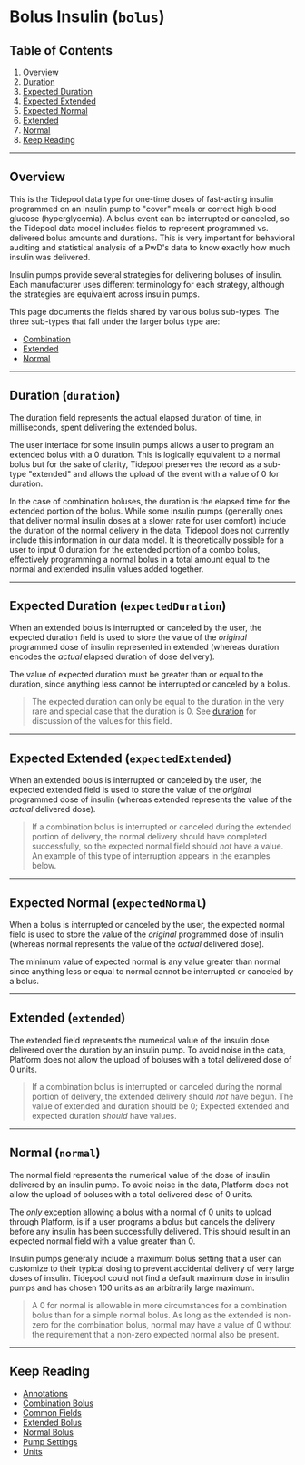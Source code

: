 # Bolus Insulin (`bolus`)

## Table of Contents

1. [Overview](#overview)
2. [Duration](#duration-duration)
3. [Expected Duration](#expected-duration-expectedduration)
4. [Expected Extended](#expected-extended-expectedextended)
5. [Expected Normal](#expected-normal-expectednormal)
6. [Extended](#extended-extended)
7. [Normal](#normal-normal)
8. [Keep Reading](#keep-reading)

---

## Overview

This is the Tidepool data type for one-time doses of fast-acting insulin programmed on an insulin pump to "cover" meals or correct high blood glucose (hyperglycemia). A bolus event can be interrupted or canceled, so the Tidepool data model includes fields to represent programmed vs. delivered bolus amounts and durations. This is very important for behavioral auditing and statistical analysis of a PwD's data to know exactly how much insulin was delivered.

Insulin pumps provide several strategies for delivering boluses of insulin. Each manufacturer uses different terminology for each strategy, although the strategies are equivalent across insulin pumps.

This page documents the fields shared by various bolus sub-types. The three sub-types that fall under the larger bolus type are:

* [Combination](./device-data/data-types/bolus/combination.md)
* [Extended](./device-data/data-types/bolus/extended.md)
* [Normal](./device-data/data-types/bolus/normal.md)
---

## Duration (`duration`)

The duration field represents the actual elapsed duration of time, in milliseconds, spent delivering the extended bolus.

The user interface for some insulin pumps allows a user to program an extended bolus with a 0 duration. This is logically equivalent to a normal bolus but for the sake of clarity, Tidepool preserves the record as a sub-type "extended" and allows the upload of the event with a value of 0 for duration.

In the case of combination boluses, the duration is the elapsed time for the extended portion of the bolus. While some insulin pumps (generally ones that deliver normal insulin doses at a slower rate for user comfort) include the duration of the normal delivery in the data, Tidepool does not currently include this information in our data model. It is theoretically possible for a user to input 0 duration for the extended portion of a combo bolus, effectively programming a normal bolus in a total amount equal to the normal and extended insulin values added together.

---

## Expected Duration (`expectedDuration`)

When an extended bolus is interrupted or canceled by the user, the expected duration field is used to store the value of the *original* programmed dose of insulin represented in extended (whereas duration encodes the *actual* elapsed duration of dose delivery).

The value of expected duration must be greater than or equal to the duration, since anything less cannot be interrupted or canceled by a bolus.

<!-- theme: info -->

> The expected duration can only be equal to the duration in the very rare and special case that the duration is 0. See [duration](#duration) for discussion of the values for this field.

---

## Expected Extended (`expectedExtended`)

When an extended bolus is interrupted or canceled by the user, the expected extended field is used to store the value of the *original* programmed dose of insulin (whereas extended represents the value of the *actual* delivered dose).

<!-- theme: warning -->

> If a combination bolus is interrupted or canceled during the extended portion of delivery, the normal delivery should have completed successfully, so the expected normal field should *not* have a value. An example of this type of interruption appears in the examples below.

---

## Expected Normal (`expectedNormal`)

When a bolus is interrupted or canceled by the user, the expected normal field is used to store the value of the *original* programmed dose of insulin (whereas normal represents the value of the *actual* delivered dose).

The minimum value of expected normal is any value greater than normal since anything less or equal to normal cannot be interrupted or canceled by a bolus.

---

## Extended (`extended`)

The extended field represents the numerical value of the insulin dose delivered over the duration by an insulin pump. To avoid noise in the data, Platform does not allow the upload of boluses with a total delivered dose of 0 units.

<!-- theme: warning -->

> If a combination bolus is interrupted or canceled during the normal portion of delivery, the extended delivery should *not* have begun. The value of extended and duration should be 0; Expected extended and expected duration *should* have values.

---

## Normal (`normal`)

The normal field represents the numerical value of the dose of insulin delivered by an insulin pump. To avoid noise in the data, Platform does not allow the upload of boluses with a total delivered dose of 0 units.

The *only* exception allowing a bolus with a normal of 0 units to upload through Platform, is if a user programs a bolus but cancels the delivery before any insulin has been successfully delivered. This should result in an expected normal field with a value greater than 0.

Insulin pumps generally include a maximum bolus setting that a user can customize to their typical dosing to prevent accidental delivery of very large doses of insulin. Tidepool could not find a default maximum dose in insulin pumps and has chosen 100 units as an arbitrarily large maximum.

<!-- theme: info -->

> A 0 for normal is allowable in more circumstances for a combination bolus than for a simple normal bolus. As long as the extended is non-zero for the combination bolus, normal may have a value of 0 without the requirement that a non-zero expected normal also be present.

---

## Keep Reading

* [Annotations](./device-data/annotations.md)
* [Combination Bolus](./device-data/data-types/bolus/combination.md)
* [Common Fields](./device-data/common-fields.md)
* [Extended Bolus](./device-data/data-types/bolus/extended.md)
* [Normal Bolus](./device-data/data-types/bolus/normal.md)
* [Pump Settings](./device-data/data-types/pump-settings.md)
* [Units](./device-data/units.md)
